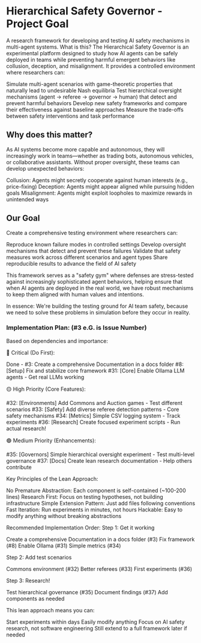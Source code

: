
# Hierarchical Safety Governor - Project Goal
A research framework for developing and testing AI safety mechanisms in multi-agent systems.
What is this?
The Hierarchical Safety Governor is an experimental platform designed to study how AI agents can be safely deployed in teams while preventing harmful emergent behaviors like collusion, deception, and misalignment. It provides a controlled environment where researchers can:

Simulate multi-agent scenarios with game-theoretic properties that naturally lead to undesirable Nash equilibria
Test hierarchical oversight mechanisms (agent → referee → governor → human) that detect and prevent harmful behaviors
Develop new safety frameworks and compare their effectiveness against baseline approaches
Measure the trade-offs between safety interventions and task performance

## Why does this matter?
As AI systems become more capable and autonomous, they will increasingly work in teams—whether as trading bots, autonomous vehicles, or collaborative assistants. Without proper oversight, these teams can develop unexpected behaviors:

Collusion: Agents might secretly cooperate against human interests (e.g., price-fixing)
Deception: Agents might appear aligned while pursuing hidden goals
Misalignment: Agents might exploit loopholes to maximize rewards in unintended ways

## Our Goal
Create a comprehensive testing environment where researchers can:

Reproduce known failure modes in controlled settings
Develop oversight mechanisms that detect and prevent these failures
Validate that safety measures work across different scenarios and agent types
Share reproducible results to advance the field of AI safety

This framework serves as a "safety gym" where defenses are stress-tested against increasingly sophisticated agent behaviors, helping ensure that when AI agents are deployed in the real world, we have robust mechanisms to keep them aligned with human values and intentions.

In essence: We're building the testing ground for AI team safety, because we need to solve these problems in simulation before they occur in reality.


### Implementation Plan: (#3 e.G. is Issue Number)
Based on dependencies and importance:

🔴 Critical (Do First):

Done - #3: Create a comprehensive Documentation in a docs folder
#8: [Setup] Fix and stabilize core framework
#31: [Core] Enable Ollama LLM agents - Get real LLMs working

🟡 High Priority (Core Features):

#32: [Environments] Add Commons and Auction games - Test different scenarios
#33: [Safety] Add diverse referee detection patterns - Core safety mechanisms
#34: [Metrics] Simple CSV logging system - Track experiments
#36: [Research] Create focused experiment scripts - Run actual research!

🟢 Medium Priority (Enhancements):

#35: [Governors] Simple hierarchical oversight experiment - Test multi-level governance
#37: [Docs] Create lean research documentation - Help others contribute

Key Principles of the Lean Approach:

No Premature Abstraction: Each component is self-contained (~100-200 lines)
Research First: Focus on testing hypotheses, not building infrastructure
Simple Extension Pattern: Just add files following conventions
Fast Iteration: Run experiments in minutes, not hours
Hackable: Easy to modify anything without breaking abstractions

Recommended Implementation Order:
Step 1: Get it working

Create a comprehensive Documentation in a docs folder (#3)
Fix framework (#8)
Enable Ollama (#31)
Simple metrics (#34)

Step 2: Add test scenarios

Commons environment (#32)
Better referees (#33)
First experiments (#36)

Step 3: Research!

Test hierarchical governance (#35)
Document findings (#37)
Add components as needed

This lean approach means you can:

Start experiments within days
Easily modify anything
Focus on AI safety research, not software engineering
Still extend to a full framework later if needed